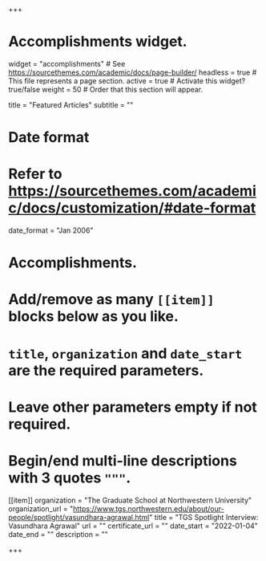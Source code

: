 +++
# Accomplishments widget.
widget = "accomplishments"  # See https://sourcethemes.com/academic/docs/page-builder/
headless = true  # This file represents a page section.
active = true  # Activate this widget? true/false
weight = 50  # Order that this section will appear.

title = "Featured Articles"
subtitle = ""

# Date format
#   Refer to https://sourcethemes.com/academic/docs/customization/#date-format
date_format = "Jan 2006"

# Accomplishments.
#   Add/remove as many `[[item]]` blocks below as you like.
#   `title`, `organization` and `date_start` are the required parameters.
#   Leave other parameters empty if not required.
#   Begin/end multi-line descriptions with 3 quotes `"""`.

[[item]]
  organization = "The Graduate School at Northwestern University"
  organization_url = "https://www.tgs.northwestern.edu/about/our-people/spotlight/vasundhara-agrawal.html"
  title = "TGS Spotlight Interview: Vasundhara Agrawal"
  url = ""
  certificate_url = ""
  date_start = "2022-01-04"
  date_end = ""
  description = ""

+++
